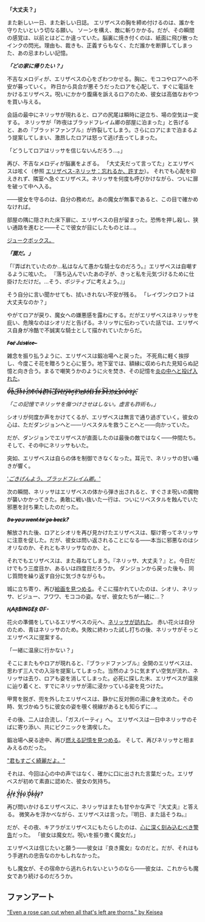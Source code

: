<!-- title: エリザベス・スミス・ブラッドフレイム -->
<!-- status: 生存 -->

**「大丈夫？」**

また新しい一日、また新しい日誌。
エリザベスの胸を締め付けるのは、誰かを守りたいという切なる願い。
ソーンを構え、敵に斬りかかる。だが、その瞬間の感覚は、以前とはどこか違っていた。脳裏に焼き付くのは、紙面に飛び散ったインクの閃光。理由も、裁きも、正義すらもなく、ただ誰かを断罪してしまった、あの忌まわしい記憶。

**_「どの家に帰りたい？」_**

不吉なメロディが、エリザベスの心をざわつかせる。胸に、モココやロアへの不安が募っていく。
昨日から具合が悪そうだったロアを心配して、すぐに電話をかけるエリザベス。呪いにかかり腹痛を訴えるロアのため、彼女は高価なおやつを買い与える。

会話の最中にネリッサが現れると、ロアの尻尾は瞬時に逆立ち、場の空気は一変する。
ネリッサが「昨夜はブラッドフレイム卿の部屋に泊まった」と告げると、あの『ブラッドファンブル』が炸裂してしまう。さらにロアにまで泊まるよう提案してしまい、激昂したロアは怒って逃げ去ってしまった。

「どうしてロアはリッサを信じないんだろう…。」

再び、不吉なメロディが脳裏をよぎる。
「大丈夫だって言ってた」とエリザベスは呟く（参照 [エリザベス-ネリッサ：忘れるか、許すか](#edge:liz-nerissa)）。
それでも心配を抑えきれず、隣室へ急ぐエリザベス。ネリッサを何度も呼びかけながら、ついに扉を破って中へ入る。

――彼女を守るのは、自分の務めだ。あの魔女が無事であると、この目で確かめなければ。

部屋の隅に隠された床下扉に、エリザベスの目が留まった。恐怖を押し殺し、狭い通路を進むと――そこで彼女が目にしたものとは…。

[ジュークボックス。](#embed:https://www.youtube.com/live/sDjysXFWYbI?t=2065)

**_「罠だ。」_**

「『弄ばれていたのか…私はなんて愚かな騎士なのだろう。』エリザベスは自嘲するように呟いた。
『落ち込んでいたあの子が、きっと私を元気づけるために仕掛けただけだ。…そう、ポジティブに考えよう。』」

そう自分に言い聞かせても、拭いきれない不安が残る。
「レイヴンクロフトは大丈夫なのか？」

やがてロアが戻り、魔女への嫌悪感を露わにする。だがエリザベスはネリッサを庇い、危険なのはシオリだと告げる。ネリッサに伝わっていた話では、エリザベス自身が冷酷で不誠実な騎士として描かれていたからだ。

**_F̵o̵r̸ ̷J̸u̸s̶t̴i̷c̶e̶-̴_**

雑念を振り払うように、エリザベスは鍛冶場へと戻った。
不死鳥に軽く挨拶し、今度こそ花を贈ろうと心に誓う。地下室では、額縁に収められた見知らぬ記憶と向き合う。まるで嘲笑うかのように火を焚き、その記憶を[炎の中へと投げ入れた](https://www.youtube.com/live/sDjysXFWYbI?t=5712)。

**_O̴̠͋h̶͇͂,̴͙̕ ̵͚͋t̴̠́h̷̄ͅè̴̟ ̵̢̈́m̸̫̄ẽ̵̟m̷̟͒o̷̥̓r̸̜̓i̸͚͝ȅ̷̤s̴̹̅.̵̝͌ ̴͚̾Ĕ̵̥v̷̟̆ě̶̗ṙ̵̪y̷̤̆ȍ̶͎n̸͇̓e̸͙̋ ̵̠̍w̶͜ǎ̴̦n̶͈̉ţ̴̍s̶̱̏ ̶͕̂ẗ̴͈́o̶̤͑ ̶̼̈́b̶͍͝ę̴̐ ̶̥̓m̷̰̍ỵ̶͐ ̶͌͜e̷̯n̴͕͐e̷̮̔ḿ̷͎ỳ̷̳.̵͓̋_**

_「この記憶でネリッサを傷つけさせはしない。虚言も詐術も。」_

シオリが何度か声をかけてくるが、エリザベスは無言で通り過ぎていく。彼女の心は、ただダンジョンへと――リベスタルを救うことへと――向かっていた。

だが、ダンジョンでエリザベスが直面したのは最後の敵ではなく――仲間たち。
そして、その中にネリッサもいた。

突如、エリザベスは自らの体を制御できなくなった。耳元で、ネリッサの甘い囁きが響く。

['_ごきげんよう、ブラッドフレイム卿。_'](#embed:https://www.youtube.com/live/sDjysXFWYbI?t=8923)

次の瞬間、ネリッサはエリザベスの体から弾き出されると、すぐさま呪いの魔物が襲いかかってきた。勇敢に戦い抜いた一行は、ついにリベスタルを蝕んでいた邪悪を討ち果たしたのだった。

**_D̵o̴ ̶y̵o̷u̴ ̷w̵a̶n̴t̸ ̶t̷o̶ ̸g̴o̴ ̶b̶a̵c̷k̷?̸_**

解放された後、ロアとシオリを再び見かけたエリザベスは、駆け寄ってネリッサに注意を促した。だが、彼女は問い返されることになる――本当に邪悪なのはシオリなのか、それともネリッサなのか、と。

それでもエリザベスは、また尋ねてしまう。『ネリッサ、大丈夫？』と。今日だけでもう三度目か、あるいは四度目だろうか。
ダンジョンから戻った後も、同じ質問を繰り返す自分に気づきながらも。

城に立ち寄り、再び[絵画を見つめる](https://www.youtube.com/live/sDjysXFWYbI?t=10221)。そこに描かれていたのは、シオリ、ネリッサ、ビジュー、フワワ、モココの姿。なぜ、彼女たちが一緒に…？

**_Ⱨ₳Ɽ฿ł₦₲ɆⱤ Ø₣-_**

花火の準備をしているエリザベスの元へ、[ネリッサが訪れた](https://www.youtube.com/live/sDjysXFWYbI?t=10432)。
赤い花火は自分のため、青はネリッサのため。失敗に終わった試し打ちの後、ネリッサがそっとエリザベスに提案する。

「一緒に温泉に行かない？」

そこにまたもやロアが現れると、『ブラッドファンブル』全開のエリザベスは、思わず三人での入浴を提案してしまった。当然のように気まずい空気が流れ、ネリッサは去り、ロアも姿を消してしまった。必死に探した末、エリザベスが温泉に辿り着くと、すでにネリッサが湯に浸かっている姿を見つけた。

甲冑を脱ぎ、兜を外したエリザベスは、静かに反対側の湯に身を沈めた。その時、気づかぬうちに彼女の姿を覗く視線があるとも知らずに…。

その後、二人は合流し、「ガスパーティ」へ。
エリザベスは一日中ネリッサのそばに寄り添い、共にピクニックを満喫した。

鍛冶場へ戻る途中、再び[燃える記憶を見つめる](https://www.youtube.com/live/sDjysXFWYbI?t=13731)。
そして、再びネリッサと相まみえるのだった。

["君もすごく綺麗だよ。"](#embed:https://www.youtube.com/live/sDjysXFWYbI?si=038e-vGsvZvwxgJe&t=13938)

それは、今回は心の中の声ではなく、確かに口に出された言葉だった。エリザベスが初めて素直に認めた、彼女の気持ち。

**_A͓͓̽̽r͓͓̽̽e͓̽ ͓̽Y͓͓̽̽o͓͓̽̽u͓̽ ͓̽O͓͓̽̽k͓̽a͓͓̽̽y͓̽?_**

再び問いかけるエリザベスに、ネリッサはまたも甘やかな声で『大丈夫』と答える。
微笑みを浮かべながら、エリザベスは言った。『明日、また話そうね。』

だが、その夜、キアラがエリザベスにもたらしたのは、[心に深く刻み込むべき警告](https://www.youtube.com/live/sDjysXFWYbI?t=15003)だった。
「彼女は魔女だ。呪いを振り撒く魔女だ。」

エリザベスは信じたいと願う――彼女は『良き魔女』なのだと。だが、それはもう手遅れの忠告なのかもしれなかった。

もし魔女が、その宿命から逃れられないというのなら――彼女は、これからも魔女であり続けるのだろうか。

## ファンアート

["Even a rose can cut when all that's left are thorns." by Keisea](https://x.com/Keiseeaaa/status/1924575131592228995)

<!-- nerissa -->

